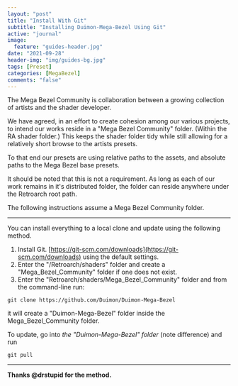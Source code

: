```yaml
---
layout: "post"
title: "Install With Git"
subtitle: "Installing Duimon-Mega-Bezel Using Git"
active: "journal"
image:
  feature: "guides-header.jpg"
date: "2021-09-28"
header-img: "img/guides-bg.jpg"
tags: [Preset]
categories: [MegaBezel]
comments: "false"
---
```


The Mega Bezel Community is collaboration between a growing collection of artists and the shader developer.

We have agreed, in an effort to create cohesion among our various projects, to intend 
our works reside in a "Mega Bezel Community" folder. (Within the RA shader folder.) This
keeps the shader folder tidy while still allowing for a relatively short browse to the 
artists presets.

To that end our presets are using relative paths to the assets, and absolute paths to the Mega Bezel base presets.

It should be noted that this is not a requirement. As long as each of our work remains in it's distributed folder, the folder can reside anywhere under the Retroarch root path.

The following instructions assume a Mega Bezel Community folder.

___


You can install everything to a local clone and update using the following method.

1. Install Git. [https://git-scm.com/downloads](https://git-scm.com/downloads) using the default settings.
2. Enter the "/Retroarch/shaders" folder and create a "Mega_Bezel_Community" folder if one does not exist.
3. Enter the "Retroarch/shaders/Mega_Bezel_Community" folder and from the command-line run:

```
git clone https://github.com/Duimon/Duimon-Mega-Bezel
```

it will create a "Duimon-Mega-Bezel" folder inside the Mega_Bezel_Community folder. 

To update, go into *the "Duimon-Mega-Bezel" folder* (note difference) and run

```
git pull
```
___

**Thanks @drstupid for the method.**